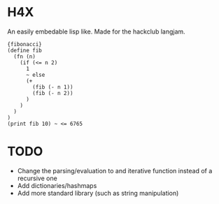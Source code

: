 # H4X

An easily embedable lisp like. Made for the hackclub langjam.

```
{fibonacci}
(define fib
  (fn (n)
    (if (<= n 2)
      1
      ~ else
      (+
        (fib (- n 1))
        (fib (- n 2))
      )
    )
  )
)
(print fib 10) ~ <= 6765
```

# TODO
 - Change the parsing/evaluation to and iterative function instead of a recursive one
 - Add dictionaries/hashmaps
 - Add more standard library (such as string manipulation)
